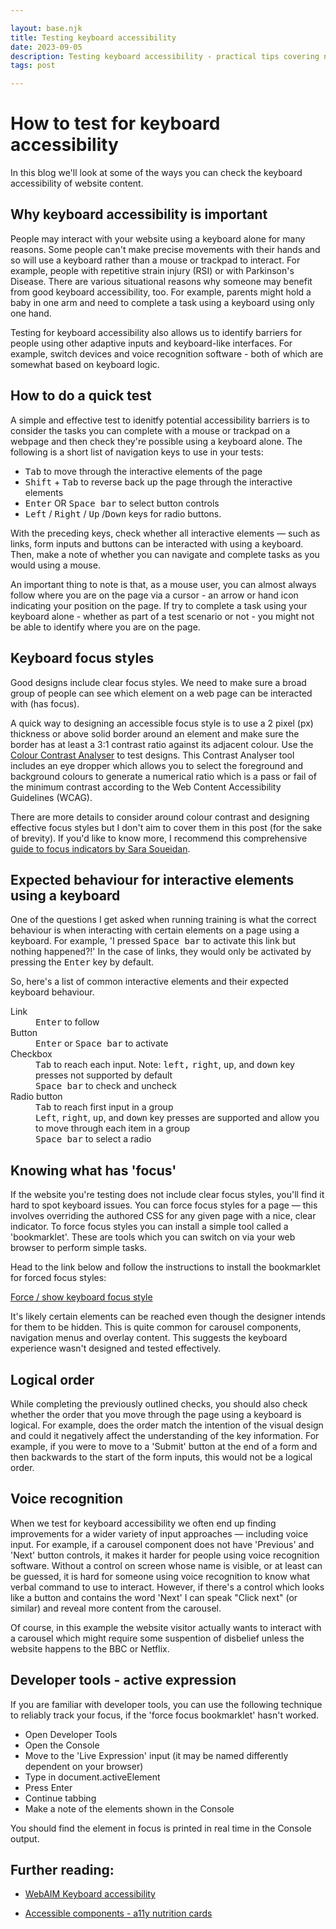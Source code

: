 ```yaml
---

layout: base.njk
title: Testing keyboard accessibility
date: 2023-09-05
description: Testing keyboard accessibility - practical tips covering navigation keys and their role, using browser developer tools and checking focus styles
tags: post

---
```


# How to test for keyboard accessibility

In this blog we'll look at some of the ways you can check the keyboard accessibility of website content.

## Why keyboard accessibility is important

People may interact with your website using a keyboard alone for many reasons. Some people can't make precise movements with their hands and so will use a keyboard rather than a mouse or trackpad to interact. For example, people with repetitive strain injury (RSI) or with Parkinson's Disease. There are various situational reasons why someone may benefit from good keyboard accessibility, too. For example, parents might hold a baby in one arm and need to complete a task using a keyboard using only one hand. 

Testing for keyboard accessibility also allows us to identify barriers for people using other adaptive inputs and keyboard-like interfaces. For example, switch devices and voice recognition software - both of which are somewhat based on keyboard logic.  

## How to do a quick test

A simple and effective test to idenitfy potential accessibility barriers is to consider the tasks you can complete with a mouse or trackpad on a webpage and then check they're possible using a keyboard alone. The following is a short list of navigation keys to use in your tests:

- <kbd>Tab</kbd> to move through the interactive elements of the page
- <kbd>Shift</kbd> + <kbd>Tab</kbd> to reverse back up the page through the interactive elements
- <kbd>Enter</kbd> OR <kbd>Space bar</kbd> to select button controls
- <kbd>Left</kbd> / <kbd>Right</kbd> / <kbd>Up</kbd> /<kbd>Down</kbd> keys for radio buttons.

With the preceding keys, check whether all interactive elements &mdash; such as links, form inputs and buttons can be interacted with using a keyboard. Then, make a note of whether you can navigate and complete tasks as you would using a mouse. 

An important thing to note is that, as a mouse user, you can almost always follow where you are on the page via a cursor - an arrow or hand icon indicating your position on the page. If try to complete a task using your keyboard alone - whether as part of a test scenario or not - you might not be able to identify where you are on the page. 


## Keyboard focus styles

Good designs include clear focus styles. We need to make sure a broad group of people can see which element on a web page can be interacted with (has focus). 

A quick way to designing an accessible focus style is to use a 2 pixel (px) thickness or above solid border around an element and make sure the border has at least a 3:1 contrast ratio against its adjacent colour. Use the <a href="https://www.tpgi.com/color-contrast-checker/">Colour Contrast Analyser</a> to test designs. This Contrast Analyser tool includes an eye dropper which allows you to select the foreground and background colours to generate a numerical ratio which is a pass or fail of the minimum contrast according to the Web Content Accessibility Guidelines (WCAG). 

There are more details to consider around colour contrast and designing effective focus styles but I don't aim to cover them in this post (for the sake of brevity). If you'd like to know more, I recommend this comprehensive <a href="https://www.sarasoueidan.com/blog/focus-indicators/">guide to focus indicators by Sara Soueidan</a>. 

## Expected behaviour for interactive elements using a keyboard

One of the questions I get asked when running training is what the correct behaviour is when interacting with certain elements on a page using a keyboard. For example, 'I pressed <kbd>Space bar</kbd> to activate this link but nothing happened?!' In the case of links, they would only be activated by pressing the <kbd>Enter</kbd> key by default. 

So, here's a list of common interactive elements and their expected keyboard behaviour. 

<dl>
    <dt>Link</dt>
    <dd><kbd>Enter</kbd> to follow</dd>
    <dt>Button</dt>
    <dd><kbd>Enter</kbd> or <kbd>Space bar</kbd> to activate</dd>
    <dt>Checkbox</dt>
    <dd><kbd>Tab</kbd> to reach each input. Note: <kbd>left,</kbd> <kbd>right</kbd>, <kbd>up</kbd>, and <kbd>down</kbd> key presses not supported by default</dd>
    <dd><kbd>Space bar</kbd> to check and uncheck</dd>  
    <dt>Radio button</dt>
    <dd><kbd>Tab</kbd> to reach first input in a group</dd>
    <dd><kbd>Left</kbd>, <kbd>right</kbd>, <kbd>up</kbd>, and <kbd>down</kbd> key presses are supported and allow you to move through each item in a group</dd>
    <dd><kbd>Space bar</kbd> to select a radio</dd>

</dl>


## Knowing what has 'focus'

If the website you're testing does not include clear focus styles, you'll find it hard to spot keyboard issues. You can force focus styles for a page &mdash; this involves overriding the authored CSS for any given page with a nice, clear indicator. To force focus styles you can install a simple tool called a 'bookmarklet'. These are tools which you can switch on via your web browser to perform simple tasks.

Head to the link below and follow the instructions to install the bookmarklet for forced focus styles:

<a href="https://www.pauljadam.com/bookmarklets/focus.html">Force / show keyboard focus style</a>

It's likely certain elements can be reached even though the designer intends for them to be hidden. This is quite common for carousel components, navigation menus and overlay content. This suggests the keyboard experience wasn't designed and tested effectively. 

## Logical order

While completing the previously outlined checks, you should also check whether the order that you move through the page using a keyboard is logical. For example, does the order match the intention of the visual design and could it negatively affect the understanding of the key information. For example, if you were to move to a 'Submit' button at the end of a form and then backwards to the start of the form inputs, this would not be a logical order. 


## Voice recognition

When we test for keyboard accessibility we often end up finding improvements for a wider variety of input approaches &mdash; including voice input. For example, if a carousel component does not have 'Previous' and 'Next' button controls, it makes it harder for people using voice recognition software. Without a control on screen whose name is visible, or at least can be guessed, it is hard for someone using voice recognition to know what verbal command to use to interact. However, if there's a control which looks like a button and contains the word 'Next' I can speak "Click next" (or similar) and reveal more content from the carousel. 

Of course, in this example the website visitor actually wants to interact with a carousel which might require some suspention of disbelief unless the website happens to the BBC or Netflix. 

## Developer tools - active expression 

If you are familiar with developer tools, you can use the following technique to reliably track your focus, if the 'force focus bookmarklet' hasn't worked.

- Open Developer Tools
- Open the Console
- Move to the 'Live Expression' input (it may be named differently dependent on your browser)
- Type in document.activeElement
- Press Enter
- Continue tabbing 
- Make a note of the elements shown in the Console

You should find the element in focus is printed in real time in the Console output.

## Further reading:

- <a href="https://webaim.org/techniques/keyboard/">WebAIM Keyboard accessibility</a>

- <a href="https://davatron5000.github.io/a11y-nutrition-cards/">Accessible components - a11y nutrition cards</a>



